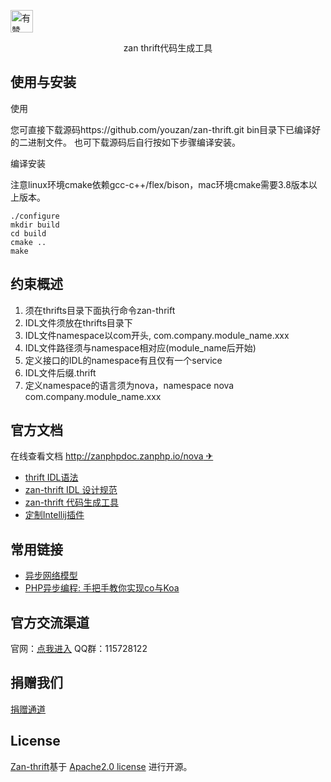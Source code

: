 <p>
<a href="https://github.com/youzan/"><img alt="有赞logo" width="36px" src="https://img.yzcdn.cn/public_files/2017/02/09/e84aa8cbbf7852688c86218c1f3bbf17.png" alt="youzan">
</p></a>
<p align="center">zan thrift代码生成工具</p>

## 使用与安装
使用

   您可直接下载源码https://github.com/youzan/zan-thrift.git bin目录下已编译好的二进制文件。
   也可下载源码后自行按如下步骤编译安装。
   
编译安装

   注意linux环境cmake依赖gcc-c++/flex/bison，mac环境cmake需要3.8版本以上版本。
```
./configure
mkdir build
cd build
cmake ..
make
```

## 约束概述
1. 须在thrifts目录下面执行命令zan-thrift
2. IDL文件须放在thrifts目录下
3. IDL文件namespace以com开头, com.company.module_name.xxx
4. IDL文件路径须与namespace相对应(module_name后开始)
5. 定义接口的IDL的namespace有且仅有一个service
6. IDL文件后缀.thrift
7. 定义namespace的语言须为nova，namespace nova com.company.module_name.xxx

## 官方文档
在线查看文档 [http://zanphpdoc.zanphp.io/nova ✈](http://zanphpdoc.zanphp.io/nova)
- [thrift IDL语法](http://zanphpdoc.zanphp.io/nova/IDL_syntax.html)
- [zan-thrift IDL 设计规范](http://zanphpdoc.zanphp.io/nova/IDL_spec.html)
- [zan-thrift 代码生成工具](http://zanphpdoc.zanphp.io/nova/zan_thrift.html)
- [定制Intellij插件](https://github.com/youzan/intellij-thrift) 


## 常用链接
- [异步网络模型](http://tech.youzan.com/yi-bu-wang-luo-mo-xing/)
- [PHP异步编程: 手把手教你实现co与Koa](https://github.com/youzan/php-co-koa) 


## 官方交流渠道
官网：[点我进入](http://zanphp.io)
QQ群：115728122

## 捐赠我们
[捐赠通道](http://zanphp.io/donate)

## License

[Zan-thrift](https://github.com/youzan/zan-thrift)基于 [Apache2.0 license](http://www.apache.org/licenses/LICENSE-2.0) 进行开源。
